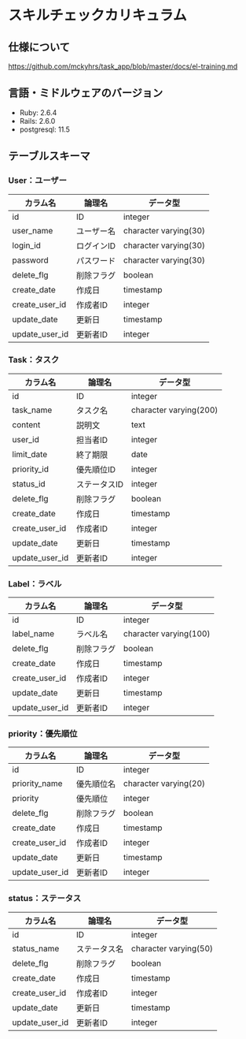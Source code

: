 # スキルチェックカリキュラム

## 仕様について
https://github.com/mckyhrs/task_app/blob/master/docs/el-training.md

## 言語・ミドルウェアのバージョン
- Ruby: 2.6.4
- Rails: 2.6.0
- postgresql: 11.5

## テーブルスキーマ
### User：ユーザー

| カラム名 | 論理名 | データ型 |
| - | - | - |
| id | ID | integer |
| user_name | ユーザー名 | character varying(30) |
| login_id | ログインID | character varying(30) |
| password | パスワード | character varying(30) |
| delete_flg | 削除フラグ | boolean |
| create_date | 作成日 | timestamp |
| create_user_id | 作成者ID | integer |
| update_date | 更新日 | timestamp |
| update_user_id | 更新者ID | integer |

### Task：タスク

| カラム名 | 論理名 | データ型 |
| - | - | - |
| id | ID | integer |
| task_name | タスク名 | character varying(200) |
| content | 説明文 | text |
| user_id | 担当者ID | integer |
| limit_date | 終了期限 | date |
| priority_id | 優先順位ID | integer |
| status_id | ステータスID | integer |
| delete_flg | 削除フラグ | boolean |
| create_date | 作成日 | timestamp |
| create_user_id | 作成者ID | integer |
| update_date | 更新日 | timestamp |
| update_user_id | 更新者ID | integer |

### Label：ラベル

| カラム名 | 論理名 | データ型 |
| - | - | - |
| id | ID | integer |
| label_name | ラベル名 | character varying(100) |
| delete_flg | 削除フラグ | boolean |
| create_date | 作成日 | timestamp |
| create_user_id | 作成者ID | integer |
| update_date | 更新日 | timestamp |
| update_user_id | 更新者ID | integer |

### priority：優先順位

| カラム名 | 論理名 | データ型 |
| - | - | - |
| id | ID | integer |
| priority_name | 優先順位名 | character varying(20) |
| priority | 優先順位 | integer |
| delete_flg | 削除フラグ | boolean |
| create_date | 作成日 | timestamp |
| create_user_id | 作成者ID | integer |
| update_date | 更新日 | timestamp |
| update_user_id | 更新者ID | integer |

### status：ステータス

| カラム名 | 論理名 | データ型 |
| - | - | - |
| id | ID | integer |
| status_name | ステータス名 | character varying(50) |
| delete_flg | 削除フラグ | boolean |
| create_date | 作成日 | timestamp |
| create_user_id | 作成者ID | integer |
| update_date | 更新日 | timestamp |
| update_user_id | 更新者ID | integer |
